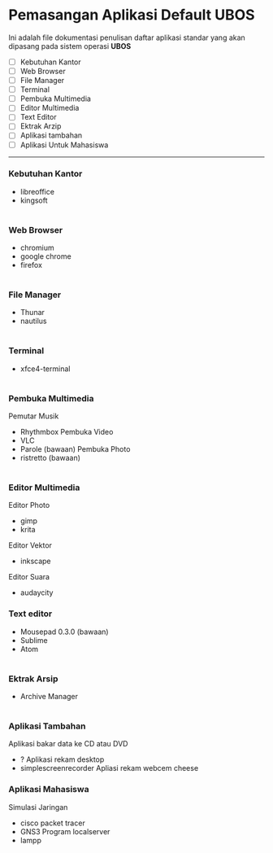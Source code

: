 # Pemasangan Aplikasi Default UBOS

Ini adalah file dokumentasi penulisan daftar aplikasi standar yang akan dipasang pada sistem operasi **UBOS**

- [ ] Kebutuhan Kantor
- [ ] Web Browser
- [ ] File Manager
- [ ] Terminal
- [ ] Pembuka Multimedia
- [ ] Editor Multimedia
- [ ] Text Editor
- [ ] Ektrak Arzip
- [ ] Aplikasi tambahan
- [ ] Aplikasi Untuk Mahasiswa
---

### Kebutuhan Kantor
* libreoffice
* kingsoft
<br><br>

### Web Browser
* chromium
* google chrome
* firefox
<br><br>

### File Manager
* Thunar
* nautilus
<br><br>

### Terminal
* xfce4-terminal 
<br><br>

### Pembuka Multimedia
Pemutar Musik
* Rhythmbox 
Pembuka Video
* VLC
* Parole (bawaan)
Pembuka Photo
* ristretto (bawaan)
<br><br>

### Editor Multimedia
Editor Photo
* gimp
* krita

Editor Vektor
* inkscape

Editor Suara
* audaycity

### Text editor
* Mousepad 0.3.0 (bawaan)
* Sublime
* Atom
<br><br>

### Ektrak Arsip
* Archive Manager
<br><br>

### Aplikasi Tambahan
Aplikasi bakar data ke CD atau DVD
* ?
Aplikasi rekam desktop
* simplescreenrecorder
Apliasi rekam webcem
cheese

### Aplikasi Mahasiswa
Simulasi Jaringan
* cisco packet tracer
* GNS3
Program localserver
* lampp
<br><br>

